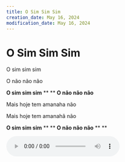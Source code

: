 ```yaml
---
title: O Sim Sim Sim
creation_date: May 16, 2024
modification_date: May 16, 2024
---
```



# O Sim Sim Sim

O sim sim sim

O não não não

**O sim sim sim**
**
**
**O não não não**

Mais hoje tem amanaha não

Mais hoje tem amanahã não

**O sim sim sim**
**
**
**O não não não**
**
**



![O-Sim-Sim-Sim-0-Oh-Sim,-Sim,-Sim-[B06bR4_ZnSI].mp3](attachments/O-Sim-Sim-Sim-0-Oh-Sim,-Sim,-Sim-[B06bR4_ZnSI].mp3)